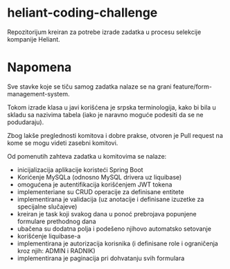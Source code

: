 # heliant-coding-challenge
Repozitorijum kreiran za potrebe izrade zadatka u procesu selekcije kompanije Heliant.

# Napomena
Sve stavke koje se tiču samog zadatka nalaze se na grani feature/form-management-system.

Tokom izrade klasa u javi korišćena je srpska terminologija, kako bi bila u skladu sa nazivima tabela (iako je naravno moguće podesiti da se ne podudaraju).

Zbog lakše preglednosti komitova i dobre prakse, otvoren je Pull request na kome se mogu videti zasebni komitovi.

Od pomenutih zahteva zadatka u komitovima se nalaze:
+ inicijalizacija aplikacije koristeći Spring Boot
+ Korićenje MySQLa (odnosno MySQL drivera uz liquibase)
+ omogućena je autentifikacija korišćenjem JWT tokena
+ implementeriane su CRUD operacije za definisane entitete
+ implementirana je validacija (uz anotacije i definisane izuzetke za specijalne slučajeve)
+ kreiran je task koji svakog dana u ponoć prebrojava popunjene formulare prethodnog dana
+ ubačena su dodatna polja i podešeno njihovo automatsko setovanje
+ korišćenje liquibase-a
+ implementirana je autorizacija korisnika (i definisane role i ograničenja kroz njih: ADMIN i RADNIK)
+ implementirana je paginacija pri dohvatanju svih formulara

